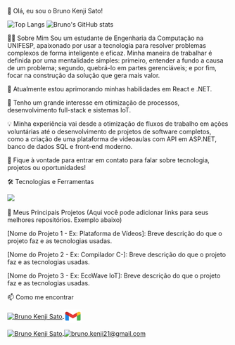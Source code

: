 👋 Olá, eu sou o Bruno Kenji Sato!
<p align="left">
<img alt="Top Langs" height="150px" src="https://github-readme-stats.vercel.app/api/top-langs/?username=BrunoKenji2&layout=compact&show_icons=true&theme=dracula" />
<img alt="Bruno's GitHub stats" height="150px" src="https://github-readme-stats.vercel.app/api?username=BrunoKenji2&show_icons=true&theme=dracula&rank_icon=github" />
</p>

👨‍💻 Sobre Mim
Sou um estudante de Engenharia da Computação na UNIFESP, apaixonado por usar a tecnologia para resolver problemas complexos de forma inteligente e eficaz. Minha maneira de trabalhar é definida por uma mentalidade simples: primeiro, entender a fundo a causa de um problema; segundo, quebrá-lo em partes gerenciáveis; e por fim, focar na construção da solução que gera mais valor.

🔭 Atualmente estou aprimorando minhas habilidades em React e .NET.

🌱 Tenho um grande interesse em otimização de processos, desenvolvimento full-stack e sistemas IoT.

💡 Minha experiência vai desde a otimização de fluxos de trabalho em ações voluntárias até o desenvolvimento de projetos de software completos, como a criação de uma plataforma de videoaulas com API em ASP.NET, banco de dados SQL e front-end moderno.

💬 Fique à vontade para entrar em contato para falar sobre tecnologia, projetos ou oportunidades!

🛠️ Tecnologias e Ferramentas
<p align="left">
<a href="https://skillicons.dev">
<img src="https://skillicons.dev/icons?i=cs,dotnet,react,vue,js,html,css,python,c,cpp,postgres,mysql,git,figma,azure&perline=5" />
</a>
</p>

🚀 Meus Principais Projetos
(Aqui você pode adicionar links para seus melhores repositórios. Exemplo abaixo)

[Nome do Projeto 1 - Ex: Plataforma de Vídeos]: Breve descrição do que o projeto faz e as tecnologias usadas.

[Nome do Projeto 2 - Ex: Compilador C-]: Breve descrição do que o projeto faz e as tecnologias usadas.

[Nome do Projeto 3 - Ex: EcoWave IoT]: Breve descrição do que o projeto faz e as tecnologias usadas.

📫 Como me encontrar
<p align="left">
<a href="https://www.linkedin.com/in/brunokenji46/" target="_blank">
<img align="center" src="https://raw.githubusercontent.com/rahuldkjain/github-profile-readme-generator/master/src/images/icons/Social/linked-in-alt.svg" alt="Bruno Kenji Sato" height="30" width="40" />
</a>
<a href="mailto:bruno.kenji21@gmail.com" target="_blank">
<img align="center" src="https://raw.githubusercontent.com/rahuldkjain/github-profile-readme-generator/master/src/images/icons/Social/gmail.svg" alt="bruno.kenji21@gmail.com" height="30" width="40" />
</a>
</p>
<a href="https://www.google.com/search?q=https://www.linkedin.com/in/brunokenji46/" target="_blank">
<img align="center" src="https://www.google.com/search?q=https://raw.githubusercontent.com/rahuldkjain/github-profile-readme-generator/master/src/images/icons/Social/linked-in-alt.svg" alt="Bruno Kenji Sato" height="30" width="40" />
</a>
<a href="mailto:bruno.kenji21@gmail.com" target="_blank">
<img align="center" src="https://www.google.com/search?q=https://raw.githubusercontent.com/rahuldkjain/github-profile-readme-generator/master/src/images/icons/Social/gmail.svg" alt="bruno.kenji21@gmail.com" height="30" width="40" />
</a>
</p>
